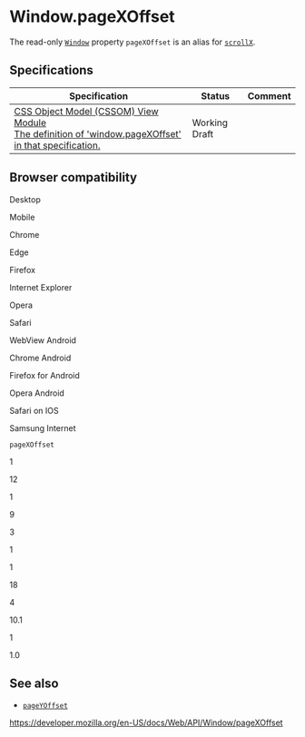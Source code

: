 Window.pageXOffset
==================

The read-only [`Window`](../window) property `pageXOffset` is an alias for [`scrollX`](scrollx).

Specifications
--------------

<table><thead><tr class="header"><th>Specification</th><th>Status</th><th>Comment</th></tr></thead><tbody><tr class="odd"><td><a href="https://drafts.csswg.org/cssom-view/#dom-window-pagexoffset">CSS Object Model (CSSOM) View Module<br />
<span class="small">The definition of 'window.pageXOffset' in that specification.</span></a></td><td><span class="spec-wd">Working Draft</span></td><td></td></tr></tbody></table>

Browser compatibility
---------------------

Desktop

Mobile

Chrome

Edge

Firefox

Internet Explorer

Opera

Safari

WebView Android

Chrome Android

Firefox for Android

Opera Android

Safari on IOS

Samsung Internet

`pageXOffset`

1

12

1

9

3

1

1

18

4

10.1

1

1.0

See also
--------

-   [`pageYOffset`](pageyoffset)

<a href="https://developer.mozilla.org/en-US/docs/Web/API/Window/pageXOffset" class="_attribution-link">https://developer.mozilla.org/en-US/docs/Web/API/Window/pageXOffset</a>
